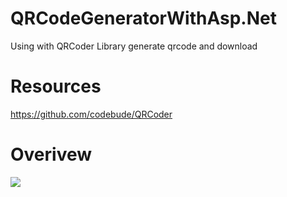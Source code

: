 # QRCodeGeneratorWithAsp.Net
Using with QRCoder Library generate qrcode and download
# Resources
https://github.com/codebude/QRCoder
# Overivew
<img src="https://i.hizliresim.com/7kqnpxy.png" />

